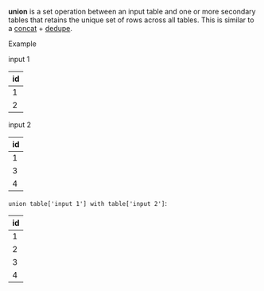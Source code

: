 **union** is a set operation between an input table and one or more secondary tables that retains the unique set of rows across all tables. This is similar to a [concat](./concat.md) + [dedupe](./dedupe.md).

Example

input 1

| id  |
| --- |
| 1   |
| 2   |

input 2

| id  |
| --- |
| 1   |
| 3   |
| 4   |

`union table['input 1'] with table['input 2']`:

| id  |
| --- |
| 1   |
| 2   |
| 3   |
| 4   |
